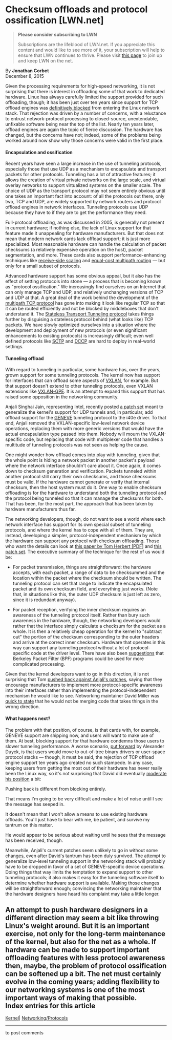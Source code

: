 # Checksum offloads and protocol ossification [LWN.net]

> **Please consider subscribing to LWN**
> 
> Subscriptions are the lifeblood of LWN.net. If you appreciate this content and would like to see more of it, your subscription will help to ensure that LWN continues to thrive. Please visit [this page](/Promo/nst-nag1/subscribe) to join up and keep LWN on the net. 

By **Jonathan Corbet**  
December 8, 2015 

Given the processing requirements for high-speed networking, it is not surprising that there is interest in offloading some of that work to dedicated hardware. Linux has always carefully limited the support provided for such offloading, though; it has been just over ten years since support for TCP offload engines was [definitively blocked](/Articles/148697/) from entering the Linux network stack. That rejection was driven by a number of concerns, with a reluctance to entrust network-protocol processing to closed-source, unextendable, unfixable software being near the top of the list. Nearly ten years later, offload engines are again the topic of fierce discussion. The hardware has changed, but the concerns have not; indeed, some of the problems being worked around now show why those concerns were valid in the first place. 

#### Encapsulation and ossification

Recent years have seen a large increase in the use of tunneling protocols, especially those that use UDP as a mechanism to encapsulate and transport packets for other protocols. Tunneling has a lot of attractive features; it allows the creation of virtual private networks on the large scale, and virtual overlay networks to support virtualized systems on the smaller scale. The choice of UDP as the transport protocol may not seem entirely obvious until one takes an important fact into account: of all the protocols out there, only two, TCP and UDP, are widely supported by network routers and protocol offload engines in network interfaces. Tunneling protocols use UDP because they have to if they are to get the performance they need. 

Full-protocol offloading, as was discussed in 2005, is generally not present in current hardware; if nothing else, the lack of Linux support for that feature made it unappealing for hardware manufacturers. But that does not mean that modern network cards lack offload support; it is just more specialized. Most reasonable hardware can handle the calculation of packet checksums (a relatively expensive operation on the host), packet segmentation, and more. These cards also support performance-enhancing techniques like [receive-side scaling](https://www.kernel.org/doc/Documentation/networking/scaling.txt) and [equal-cost multipath routing](https://en.wikipedia.org/wiki/Equal-cost_multi-path_routing) — but only for a small subset of protocols. 

Advanced hardware support has some obvious appeal, but it also has the effect of setting protocols into stone — a process that is becoming known as "protocol ossification." We increasingly find ourselves on an Internet that can only manage TCP and UDP, and relatively unchanging versions of TCP and UDP at that. A great deal of the work behind the development of the [multipath TCP protocol](/Articles/544399/) has gone into making it look like regular TCP so that it can be routed efficiently and not be blocked by middleboxes that don't understand it. The [Stateless Transport Tunneling protocol](https://tools.ietf.org/html/draft-davie-stt-01) takes things further by disguising a stateless protocol behind (what looks like) TCP packets. We have slowly optimized ourselves into a situation where the development and deployment of new protocols (or even significant enhancements to existing protocols) is increasingly difficult; even well defined protocols like [SCTP](https://en.wikipedia.org/wiki/Stream_Control_Transmission_Protocol) and [DCCP](/Articles/149756/) are hard to deploy in real-world settings. 

#### Tunneling offload

With regard to tunneling in particular, some hardware has, over the years, grown support for some tunneling protocols. The kernel now has support for interfaces that can offload some aspects of [VXLAN](https://en.wikipedia.org/wiki/Virtual_Extensible_LAN), for example. But that support doesn't extend to other tunneling protocols, even VXLAN extensions like [VXLAN-GPE](https://datatracker.ietf.org/doc/draft-quinn-vxlan-gpe/). It is an attempt to expand this support that has raised some opposition in the networking community. 

Anjali Singhai Jain, representing Intel, recently posted [a patch set](/Articles/667067/) meant to generalize the kernel's support for UDP tunnels and, in particular, add offload support for the [GENEVE](https://tools.ietf.org/html/draft-gross-geneve-00) tunneling protocol to the i40e driver. To that end, Anjali removed the VXLAN-specific low-level network device operations, replacing them with more generic versions that would have the actual encapsulation type passed into them. Nobody will mourn the VXLAN-specific code, but replacing that code with multiplexer code that handles a multitude of tunneling protocols was not seen as helping the cause. 

One might wonder how offload comes into play with tunneling, given that the whole point is hiding a network packet in another packet's payload where the network interface shouldn't care about it. Once again, it comes down to checksum generation and verification. Packets tunneled within another protocol still carry their own checksums, and those checksums must be valid. If the hardware cannot generate or verify that internal checksum, then the host system must do it. One way to enable checksum offloading is for the hardware to understand both the tunneling protocol and the protocol being tunneled so that it can manage the checksums for both. That has been, for the most part, the approach that has been taken by hardware manufacturers thus far. 

The networking developers, though, do not want to see a world where each network interface has support for its own special subset of tunneling protocols, and where the kernel has to cope with all of them. They are, instead, developing a simpler, protocol-independent mechanism by which the hardware can support any protocol with checksum offloading. Those who want the details can look at [this paper by Tom Herbert [PDF]](http://people.netfilter.org/pablo/netdev0.1/papers/UDP-Encapsulation-in-Linux.pdf) and [this patch set](/Articles/666178/). The executive summary of the technique for the rest of us would be: 

  * For packet transmission, things are straightforward: the hardware accepts, with each packet, a range of data to be checksummed and the location within the packet where the checksum should be written. The tunneling protocol can set that range to indicate the encapsulated packet and its own checksum field, and everything just works. (Note that, in situations like this, the outer UDP checksum is just left as zero, since it is redundant anyway). 

  * For packet reception, verifying the inner checksum requires an awareness of the tunneling protocol itself. Rather than bury such awareness in the hardware, though, the networking developers would rather that the interface simply calculate a checksum for the packet as a whole. It is then a relatively cheap operation for the kernel to "subtract out" the portion of the checksum corresponding to the outer headers and arrive at the correct inner checksum. Hardware that operates in this way can support any tunneling protocol without a lot of protocol-specific code at the driver level. There have also been [suggestions](/Articles/667163/) that Berkeley Packet Filter (BPF) programs could be used for more complicated processing. 




Given that the kernel developers want to go in this direction, it is not surprising that Tom [pushed back against Anjali's patches](/Articles/667071/), saying that they encourage manufacturers to implement more protocol-specific awareness into their interfaces rather than implementing the protocol-independent mechanism he would like to see. Networking maintainer David Miller was [quick to state](/Articles/667072/) that he would not be merging code that takes things in the wrong direction. 

#### What happens next?

The problem with that position, of course, is that cards with, for example, GENEVE support are shipping now, and users will want to make use of them. At best, blocking support for that hardware condemns those users to slower tunneling performance. A worse scenario, [put forward](/Articles/667073/) by Alexander Duyck, is that users would move to out-of-tree binary drivers or user-space protocol stacks — though, it must be said, the rejection of TCP offload engine support ten years ago created no such stampede. In any case, keeping users from getting the most out of their hardware has never really been the Linux way, so it's not surprising that David did eventually [moderate his position](/Articles/667075/) a bit: 

Pushing back is different from blocking entirely. 

That means I'm going to be very difficult and make a lot of noise until I see the message has seeped in. 

It doesn't mean that I won't allow a means to use existing hardware offloads. You'll just have to bear with me, be patient, and survive my tantrum on this matter. 

He would appear to be serious about waiting until he sees that the message has been received, though. 

Meanwhile, Anjali's current patches seem unlikely to go in without some changes, even after David's tantrum has been duly survived. The attempt to generalize low-level tunneling support in the networking stack will probably have to be dropped in favor of a set of GENEVE-specific device operations. Doing things that way limits the temptation to expand support to other tunneling protocols; it also makes it easy for the tunneling software itself to determine whether hardware support is available. Making those changes will be straightforward enough; convincing the networking maintainer that the hardware designers have heard his complaint may take a little longer. 

An attempt to push hardware designers in a different direction may seem a bit like throwing Linux's weight around. But it is an important exercise, not only for the long-term maintenance of the kernel, but also for the net as a whole. If hardware can be made to support important offloading features with less protocol awareness then, maybe, the problem of protocol ossification can be softened up a bit. The net must certainly evolve in the coming years; adding flexibility to our networking systems is one of the most important ways of making that possible.  
Index entries for this article  
---  
[Kernel](/Kernel/Index)| [Networking/Protocols](/Kernel/Index#Networking-Protocols)  
  


* * *

to post comments 
